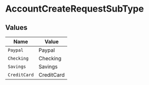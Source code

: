 # AccountCreateRequestSubType


## Values

| Name         | Value        |
| ------------ | ------------ |
| `Paypal`     | Paypal       |
| `Checking`   | Checking     |
| `Savings`    | Savings      |
| `CreditCard` | CreditCard   |